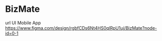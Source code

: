 # BizMate
url UI Mobile App
https://www.figma.com/design/rgbfCDs6Nt4HS0qlRpU1uj/BizMate?node-id=0-1
